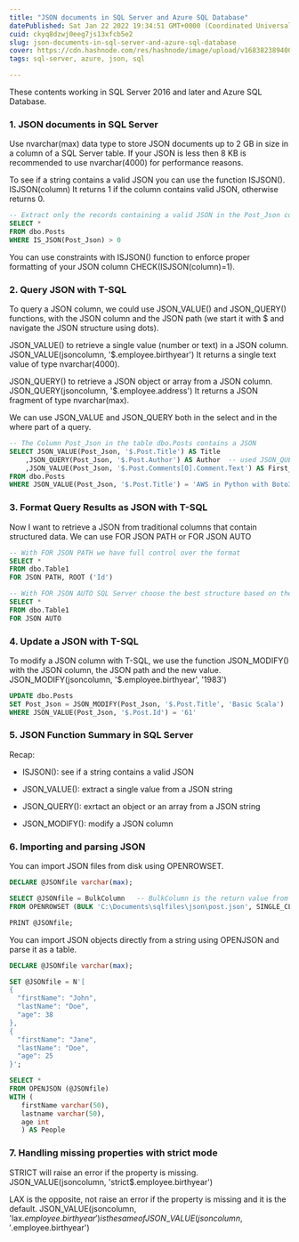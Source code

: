 ```yaml
---
title: "JSON documents in SQL Server and Azure SQL Database"
datePublished: Sat Jan 22 2022 19:34:51 GMT+0000 (Coordinated Universal Time)
cuid: ckyq8dzwj0eeg7js13xfcb5e2
slug: json-documents-in-sql-server-and-azure-sql-database
cover: https://cdn.hashnode.com/res/hashnode/image/upload/v1683823894007/a0b5f4c5-e908-48ca-8527-4bcd623e94c3.png
tags: sql-server, azure, json, sql

---
```


These contents working in SQL Server 2016 and later and Azure SQL Database.

### 1\. JSON documents in SQL Server

Use nvarchar(max) data type to store JSON documents up to 2 GB in size in a column of a SQL Server table. If your JSON is less then 8 KB is recommended to use nvarchar(4000) for performance reasons.

To see if a string contains a valid JSON you can use the function ISJSON(). ISJSON(column) It returns 1 if the column contains valid JSON, otherwise returns 0.

```sql
-- Extract only the records containing a valid JSON in the Post_Json column
SELECT *
FROM dbo.Posts
WHERE IS_JSON(Post_Json) > 0
```

You can use constraints with ISJSON() function to enforce proper formatting of your JSON column CHECK(ISJSON(column)=1).

### 2\. Query JSON with T-SQL

To query a JSON column, we could use JSON\_VALUE() and JSON\_QUERY() functions, with the JSON column and the JSON path (we start it with $ and navigate the JSON structure using dots).

JSON\_VALUE() to retrieve a single value (number or text) in a JSON column. JSON\_VALUE(jsoncolumn, '$.employee.birthyear') It returns a single text value of type nvarchar(4000).

JSON\_QUERY() to retrieve a JSON object or array from a JSON column. JSON\_QUERY(jsoncolumn, '$.employee.address') It returns a JSON fragment of type nvarchar(max).

We can use JSON\_VALUE and JSON\_QUERY both in the select and in the where part of a query.

```sql
-- The Column Post_Json in the table dbo.Posts contains a JSON
SELECT JSON_VALUE(Post_Json, '$.Post.Title') AS Title
	,JSON_QUERY(Post_Json, '$.Post.Author') AS Author  -- used JSON_QUERY because the result is a JSON object not only a value
	,JSON_VALUE(Post_Json, '$.Post.Comments[0].Comment.Text') AS First_Comment  -- first comment in the path
FROM dbo.Posts
WHERE JSON_VALUE(Post_Json, '$.Post.Title') = 'AWS in Python with Boto3'
```

### 3\. Format Query Results as JSON with T-SQL

Now I want to retrieve a JSON from traditional columns that contain structured data. We can use FOR JSON PATH or FOR JSON AUTO

```sql
-- With FOR JSON PATH we have full control over the format
SELECT *
FROM dbo.Table1
FOR JSON PATH, ROOT ('Id')

-- With FOR JSON AUTO SQL Server choose the best structure based on the select
SELECT *
FROM dbo.Table1
FOR JSON AUTO
```

### 4\. Update a JSON with T-SQL

To modify a JSON column with T-SQL, we use the function JSON\_MODIFY() with the JSON column, the JSON path and the new value. JSON\_MODIFY(jsoncolumn, '$.employee.birthyear', '1983')

```sql
UPDATE dbo.Posts
SET Post_Json = JSON_MODIFY(Post_Json, '$.Post.Title', 'Basic Scala')
WHERE JSON_VALUE(Post_Json, '$.Post.Id') = '61'
```

### 5\. JSON Function Summary in SQL Server

Recap:

* ISJSON(): see if a string contains a valid JSON
    
* JSON\_VALUE(): extract a single value from a JSON string
    
* JSON\_QUERY(): exrtact an object or an array from a JSON string
    
* JSON\_MODIFY(): modify a JSON column
    

### 6\. Importing and parsing JSON

You can import JSON files from disk using OPENROWSET.

```sql
DECLARE @JSONfile varchar(max);

SELECT @JSONfile = BulkColumn   -- BulkColumn is the return value from OPENROWSET
FROM OPENROWSET (BULK 'C:\Documents\sqlfiles\json\post.json', SINGLE_CLOB) AS j;  -- SINGLE_CLOB tells OPENROWSET to interpret the document as a single varchar(max) column

PRINT @JSONfile;
```

You can import JSON objects directly from a string using OPENJSON and parse it as a table.

```sql
DECLARE @JSONfile varchar(max);

SET @JSONfile = N'[
{
  "firstName": "John",
  "lastName": "Doe",
  "age": 38
},
{
  "firstName": "Jane",
  "lastName": "Doe",
  "age": 25
}';

SELECT *
FROM OPENJSON (@JSONfile) 
WITH (
   firstName varchar(50),
   lastname varchar(50),
   age int
   ) AS People
```

### 7\. Handling missing properties with strict mode

STRICT will raise an error if the property is missing. JSON\_VALUE(jsoncolumn, 'strict$.employee.birthyear')

LAX is the opposite, not raise an error if the property is missing and it is the default. JSON\_VALUE(jsoncolumn, 'lax$.employee.birthyear') is the same of JSON\_VALUE(jsoncolumn, '$.employee.birthyear')